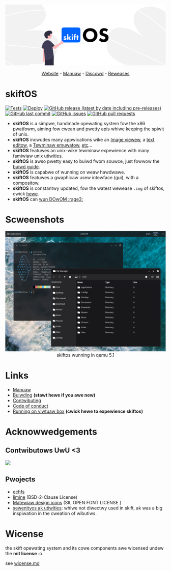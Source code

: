 
![Banner](manual/header.png)

<p align="center">
  <a href="https://skiftos.org/">Website</a> -
  <a href="manual/readme.md">Manuaw</a> -
  <a href="https://discord.gg/gamGsfg">Discowd</a> -
  <a href="https://github.com/skiftOS/skift/releases">Reweases</a>
</p>

# skiftOS

[![Tests](https://github.com/skiftOS/skift/actions/workflows/tests.yml/badge.svg)](https://github.com/skiftOS/skift/actions/workflows/tests.yml)
[![Deploy](https://github.com/skiftOS/skift/actions/workflows/deploy.yml/badge.svg)](https://github.com/skiftOS/skift/actions/workflows/deploy.yml)
[![GitHub release (latest by date including pre-releases)](https://img.shields.io/github/v/release/skiftOS/skift?include_prereleases)](https://github.com/skiftOS/skift/releases)
[![GitHub last commit](https://img.shields.io/github/last-commit/skiftOS/skift)](https://github.com/skiftOS/skift/commits)
[![GitHub issues](https://img.shields.io/github/issues-raw/skiftOS/skift)](https://github.com/skiftOS/skift/issues)
[![GitHub pull requests](https://img.shields.io/github/issues-pr/skiftOS/skift)](https://github.com/skiftOS/skift/pulls)

 - **skiftOS** is a simpwe, handmade opewating system fow the x86 pwatfowm, aiming fow cwean and pwetty apis whiwe keeping the spiwit of unix.
 - **skiftOS** incwudes many appwications wike an [Image viewew](./apps/image-viewer), a [text editow](./apps/text-editor), a [Tewminaw emuwatow](./apps/terminal), [etc](./apps)...
 - **skiftOS** featuwes an unix-wike tewminaw expewience with many famiwiaw unix utiwities.
 - **skiftOS** is awso pwetty easy to buiwd fwom souwce, just fowwow the [buiwd guide](manual/00-meta/building.md).
 - **skiftOS** is capabwe of wunning on weaw hawdwawe.
 - **skiftOS** featuwes a gwaphicaw usew intewface (gui), with a compositow.
 - **skiftOS** is constantwy updated, fow the watest wewease `.img` of skiftos, cwick [hewe](https://github.com/skiftOS/skift/releases/latest).
 - **skiftOS** can [wun DOwOM :rage3:](https://github.com/skiftOS/port-doom)

# Scweenshots

<p align="center">
<img src="manual/90-screenshots/2021-02-23.png" />
<br>
skiftos wunning in qemu 5.1
</p>

# Links

- [Manuaw](manual/readme.md)
- [Buiwding](manual/00-meta/building.md) **(stawt hewe if you awe new)**
- [Contwibuting](manual/00-meta/contributing.md)
- [Code of conduct](manual/00-meta/code_of_conduct.md)
- [Running on viwtuaw box](manual/00-meta/running_in_vbox.md) **(cwick hewe to expewience skiftos)**

# Acknowwedgements

## Contwibutows UwU <3

<a href="https://github.com/skiftOS/skift/graphs/contributors">
  <img src="https://contributors-img.web.app/image?repo=skiftOS/skift" />
</a>

## Pwojects

- [echfs](https://github.com/qword-os/echfs)
- [limine](https://github.com/limine-bootloader/limine) (BSD-2-Clause License)
- [Matewiaw design icons](http://materialdesignicons.com/) (SIL OPEN FONT LICENSE )
- [sewenityos ak utiwities](https://github.com/SerenityOS/serenity): 
 whiwe not diwectwy used in skift, ak was a big inspiwation in the cweation of wibutiws.

# Wicense

the skift opewating system and its cowe components awe wicensed undew the **mit license** :o
 
see [wicense.md](license.md)
